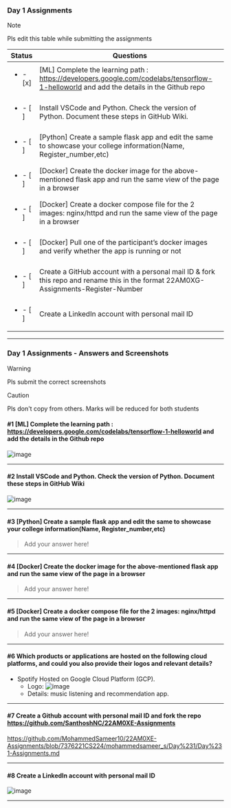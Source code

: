 ### Day 1 Assignments

> [!NOTE]
> Pls edit this table while submitting the assignments

| Status         | Questions     | 
|----------------|---------------|
| <ul><li>- [x] </li></ul> | [ML] Complete the learning path : https://developers.google.com/codelabs/tensorflow-1-helloworld and add the details in the Github repo |
| <ul><li>- [ ] </li></ul> | Install VSCode and Python. Check the version of Python. Document these steps in GitHub Wiki. |
| <ul><li>- [ ] </li></ul> | [Python] Create a sample flask app and edit the same to showcase your college information(Name, Register_number,etc) |
| <ul><li>- [ ] </li></ul> | [Docker] Create the docker image for the above-mentioned flask app and run the same view of the page in a browser |
| <ul><li>- [ ] </li></ul> | [Docker] Create a docker compose file for the 2 images: nginx/httpd and run the same view of the page in a browser |
| <ul><li>- [ ] </li></ul> | [Docker] Pull one of the participant’s docker images and verify whether the app is running or not  |
| <ul><li>- [ ] </li></ul> | Create a GitHub account with a personal mail ID & fork this repo and rename this in the format 22AM0XG-Assignments-Register-Number  |
| <ul><li>- [ ] </li></ul> | Create a LinkedIn account with personal mail ID  |

***

### Day 1 Assignments - Answers and Screenshots

> [!WARNING]
> Pls submit the correct screenshots

> [!CAUTION]
> Pls don't copy from others. Marks will be reduced for both students

#### #1 [ML] Complete the learning path : https://developers.google.com/codelabs/tensorflow-1-helloworld and add the details in the Github repo
![image](https://github.com/user-attachments/assets/931fdbe8-6b17-4a88-af13-61f592886fd2)


***

#### #2 Install VSCode and Python. Check the version of Python. Document these steps in GitHub Wiki
![image](https://github.com/user-attachments/assets/ffec716b-4b60-40b1-9d48-2f75bdb0afcf)


***

#### #3 [Python] Create a sample flask app and edit the same to showcase your college information(Name, Register_number,etc)
> Add your answer here!

***

#### #4 [Docker] Create the docker image for the above-mentioned flask app and run the same view of the page in a browser
> Add your answer here!

***

#### #5 [Docker] Create a docker compose file for the 2 images: nginx/httpd and run the same view of the page in a browser
> Add your answer here!

***

#### #6 Which products or applications are hosted on the following cloud platforms, and could you also provide their logos and relevant details? 
- Spotify Hosted on Google Cloud Platform (GCP).
  - Logo: ![image](https://github.com/user-attachments/assets/3f1172ff-7560-4b67-85ad-8e27cf18f045)
  - Details: music listening and recommendation app.


***

#### #7 Create a Github account with personal mail ID and fork the repo https://github.com/SanthoshNC/22AM0XE-Assignments
https://github.com/MohammedSameer10/22AM0XE-Assignments/blob/7376221CS224/mohammedsameer_s/Day%231/Day%231-Assignments.md

***

#### #8 Create a LinkedIn account with personal mail ID
![image](https://github.com/user-attachments/assets/a27871d1-9147-4acf-abc6-dd59467ffb98)


***

